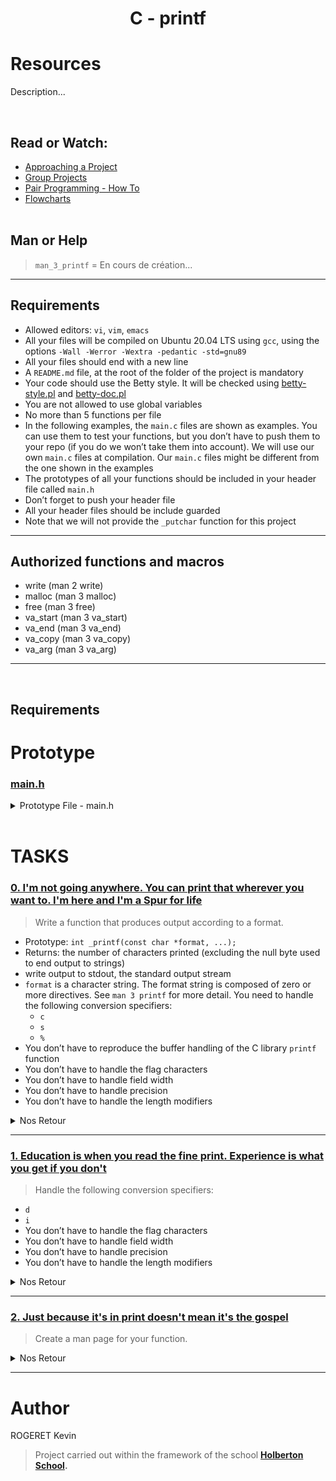 # <p align="Center">C - printf</p>

# Resources
Description...

<br>

## Read or Watch: 

- [Approaching a Project](https://intranet.hbtn.io/concepts/881)
- [Group Projects](https://intranet.hbtn.io/concepts/893)
- [Pair Programming - How To](https://intranet.hbtn.io/concepts/894)
- [Flowcharts](https://intranet.hbtn.io/concepts/895)
<br><br>

## Man or Help
> `man_3_printf` = En cours de création...

--------------------

## Requirements

- Allowed editors: `vi`, `vim`, `emacs`
- All your files will be compiled on Ubuntu 20.04 LTS using `gcc`, using the options `-Wall -Werror -Wextra -pedantic -std=gnu89`
- All your files should end with a new line
- A `README.md` file, at the root of the folder of the project is mandatory
- Your code should use the Betty style. It will be checked using [betty-style.pl](https://github.com/hs-hq/Betty/blob/main/betty-style.pl) and [betty-doc.pl](https://github.com/hs-hq/Betty/blob/main/betty-doc.pl)
- You are not allowed to use global variables
- No more than 5 functions per file
- In the following examples, the `main.c` files are shown as examples. You can use them to test your functions, but you don’t have to push them to your repo (if you do we won’t take them into account). We will use our own `main.c` files at compilation. Our `main.c` files might be different from the one shown in the examples
- The prototypes of all your functions should be included in your header file called `main.h`
- Don’t forget to push your header file
- All your header files should be include guarded
- Note that we will not provide the `_putchar` function for this project
--------------------

## Authorized functions and macros

- write (man 2 write)
- malloc (man 3 malloc)
- free (man 3 free)
- va_start (man 3 va_start)
- va_end (man 3 va_end)
- va_copy (man 3 va_copy)
- va_arg (man 3 va_arg)

--------------------

<br>

## Requirements

# Prototype
### [main.h](lien)
<details>
<summary>Prototype File - main.h</summary>
<br>

```h
#ifndef PROTOTYPE_H
#define PROTOTYPE_H

/******** Bibliothèque **********/
#include <stdio.h>
#include <stdlib.h>
#include <string.h>
#include <stdarg.h>

/******** Function prototypes **********/
int _printf(const char *format, ...);

typedef struct {
    char *specifier;
    int (*printFunction)(va_list);
} _printfType;

#endif
```
</details>
<br>

# TASKS

### [0. I'm not going anywhere. You can print that wherever you want to. I'm here and I'm a Spur for life](Lien)

> Write a function that produces output according to a format.

- Prototype: `int _printf(const char *format, ...);`
- Returns: the number of characters printed (excluding the null byte used to end output to strings)
- write output to stdout, the standard output stream
- `format` is a character string. The format string is composed of zero or more directives. See `man 3 printf` for more detail. You need to handle the following conversion specifiers:
	- `c`
	- `s`
	- `%`
- You don’t have to reproduce the buffer handling of the C library `printf` function
- You don’t have to handle the flag characters
- You don’t have to handle field width
- You don’t have to handle precision
- You don’t have to handle the length modifiers

<details>
<summary>Nos Retour</summary>
<br>

J'ai commencé par faire le fichier _prinf en utilisant la structure de contrôle `Switch`. Celle-ci semble fonctionne comme nous le souhaitons, mais manque de peau, il comporte un peu trop de ligne pour `bétty` qui n'en veut seulement `40`.

Nous allons modifier le code pour le repartir en plusieurs fonction dans un fichier nommé à titre d'exemple `get_op_functions.`

</details>

------------------------------

### [1. Education is when you read the fine print. Experience is what you get if you don't](Lien)

> Handle the following conversion specifiers:

- `d`
- `i`
- You don’t have to handle the flag characters
- You don’t have to handle field width
- You don’t have to handle precision
- You don’t have to handle the length modifiers


<details>
<summary>Nos Retour</summary>
<br>

	Void

</details>

------------------------------

### [2. Just because it's in print doesn't mean it's the gospel](Lien)

> Create a man page for your function.

<details>
<summary>Nos Retour</summary>
<br>

Nous avons mis en place le man printf qui porte le nom man_3_printf, il est en cours de création, mais les premiers prototypes de celui-ci fonctionne.

</details>

------------------------------

# Author
ROGERET Kevin<br>
> Project carried out within the framework of the school **[Holberton School](https://www.holbertonschool.com/).**<br>

